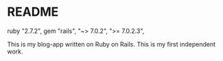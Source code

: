 # README

ruby "2.7.2",
gem "rails", "~> 7.0.2", ">= 7.0.2.3",

This is my blog-app written on Ruby on Rails. This is my first independent work.